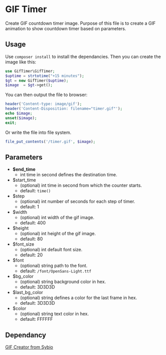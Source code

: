 # GIF Timer
Create GIF countdown timer image. Purpose of this file is to create a GIF animation to show countdown timer based on parameters.
## Usage
Use `composer install` to install the dependancies. Then you can create the image like this:

```php
use GifTimer\GifTimer;
$uptime = strtotime("+15 minutes");
$gt = new GifTimer($uptime);
$image  = $gt->get();
```
You can then output the file to browser:
```php
header('Content-type: image/gif');
header('Content-Disposition: filename="timer.gif"');
echo $image;
unset($image);
exit;
```
Or write the file into file system.
```php
file_put_contents('/timer.gif', $image);
```
## Parameters
* **$end_time**
  * int time in second defines the destination time.
* $start_time
  * (optional) int time in second from which the counter starts.
  * default: `time()`
* $step
  * (optional) int number of seconds for each step of timer.
  * default: 1
* $width
  * (optional) int width of the gif image.
  * default: 400
* $height
  * (optional) int height of the gif image.
  * default: 80
* $font_size
  * (optional) int default font size.
  * default: 20
* $font
  * (optional) string path to the font.
  * default: `/font/OpenSans-Light.ttf`
* $bg_color
  * (optional) string background color in hex.
  * default: 3D3D3D
* $last_bg_color
  * (optional) string defines a color for the last frame in hex.
  * default: 3D3D3D
* $color
  * (optional) string text color in hex.
  * default: FFFFFF

## Dependancy
[GIF Creator from Sybio](https://github.com/Sybio/GifCreator)
